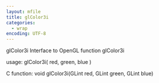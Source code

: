 ```yaml
---
layout: mfile
title: glColor3i
categories:
  - wrap
encoding: UTF-8
---
```


glColor3i  Interface to OpenGL function glColor3i

usage:  glColor3i( red, green, blue )

C function:  void glColor3i(GLint red, GLint green, GLint blue)